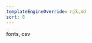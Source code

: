```yaml
---
templateEngineOverride: njk,md
sort: 8
---
```

<!-- 
AUTHOR HINT: Loaders of ResourcesPlugin
-->
fonts, csv